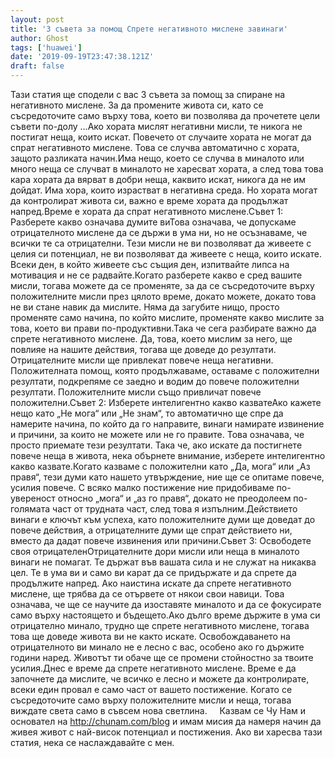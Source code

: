```yaml
---
layout: post
title: '3 съвета за помощ Спрете негативното мислене завинаги'
author: Ghost
tags: ['huawei']
date: '2019-09-19T23:47:38.121Z'
draft: false
---
```


Тази статия ще сподели с вас 3 съвета за помощ за спиране на негативното мислене. За да промените живота си, като се съсредоточите само върху това, което ви позволява да прочетете цели съвети по-долу ...Ако хората мислят негативни мисли, те никога не постигат неща, които искат. Повечето от случаите хората не могат да спрат негативното мислене. Това се случва автоматично с хората, защото разликата начин.Има нещо, което се случва в миналото или много неща се случват в миналото не харесват хората, а след това това кара хората да вярват в добри неща, каквито искат, никога да не им дойдат. Има хора, които израстват в негативна среда. Но хората могат да контролират живота си, важно е време хората да продължат напред.Време е хората да спрат негативното мислене.Съвет 1: Разберете какво означава думите виТова означава, че допускаме отрицателното мислене да се държи в ума ни, но не осъзнаваме, че всички те са отрицателни. Тези мисли не ви позволяват да живеете с целия си потенциал, не ви позволяват да живеете с неща, които искате. Всеки ден, в който живеете със същия ден, изпитвайте липса на мотивация и не се радвайте.Когато разберете какво е сред вашите мисли, тогава можете да се променяте, за да се съсредоточите върху положителните мисли през цялото време, докато можете, докато това не ви стане навик да мислите. Няма да загубите нищо, просто променяте само начина, по който мислите, променяте какво мислите за това, което ви прави по-продуктивни.Така че сега разбирате важно да спрете негативното мислене. Да, това, което мислим за него, ще повлияе на нашите действия, тогава ще доведе до резултати. Отрицателните мисли ще привлекат повече неща негативни. Положителната помощ, която продължаваме, оставаме с положителни резултати, подкрепяме се заедно и водим до повече положителни резултати. Положителните мисли също привличат повече положителни.Съвет 2: Изберете интелигентно какво казватеАко кажете нещо като „Не мога“ или „Не знам“, то автоматично ще спре да намерите начина, по който да го направите, винаги намирате извинение и причини, за които не можете или не го правите. Това означава, че просто приемате тези резултати. Така че, ако искате да постигнете повече неща в живота, нека обърнете внимание, изберете интелигентно какво казвате.Когато казваме с положителни като „Да, мога“ или „Аз правя“, тези думи като нашето утвърждение, ние ще се опитаме повече, усилия повече. С всяко малко постижение ние придобиваме по-увереност относно „мога“ и „аз го правя“, докато не преодолеем по-голямата част от трудната част, след това я изпълним.Действието винаги е ключът към успеха, като положителните думи ще доведат до повече действия, а отрицателните думи ще спрат действието ни, вместо да дадат повече извинения или причини.Съвет 3: Освободете своя отрицателенОтрицателните дори мисли или неща в миналото винаги не помагат. Те държат във вашата сила и не служат на никаква цел. Те в ума ви и само ви карат да се придържате и да спрете да продължите напред. Ако наистина искате да спрете негативното мислене, ще трябва да се отървете от някои свои навици. Това означава, че ще се научите да изоставяте миналото и да се фокусирате само върху настоящето и бъдещето.Ако дълго време държите в ума си отрицателно минало, трудно ще спрете негативното мислене, тогава това ще доведе живота ви не както искате. Освобождаването на отрицателното ви минало не е лесно с вас, особено ако го държите години наред. Животът ти обаче ще се промени стойностно за твоите усилия.Днес е време да спрете негативното мислене. Време е да започнете да мислите, че всичко е лесно и можете да контролирате, всеки един провал е само част от вашето постижение. Когато се съсредоточите само върху положителните мисли и неща, тогава виждате света само в съвсем нова светлина.     Казвам се Чу Нам и основател на http://chunam.com/blog и имам мисия да намеря начин да живея живот с най-висок потенциал и постижения. Ако ви харесва тази статия, нека се наслаждавайте с мен.

